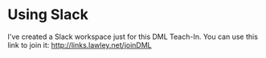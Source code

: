 # Using Slack

I've created a Slack workspace just for this DML Teach-In. You can use this link to join it: http://links.lawley.net/joinDML

